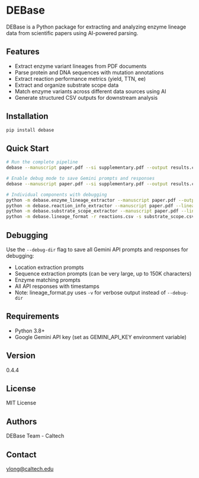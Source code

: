 # DEBase

DEBase is a Python package for extracting and analyzing enzyme lineage data from scientific papers using AI-powered parsing.

## Features

- Extract enzyme variant lineages from PDF documents
- Parse protein and DNA sequences with mutation annotations
- Extract reaction performance metrics (yield, TTN, ee)
- Extract and organize substrate scope data
- Match enzyme variants across different data sources using AI
- Generate structured CSV outputs for downstream analysis

## Installation

```bash
pip install debase
```

## Quick Start

```bash
# Run the complete pipeline
debase --manuscript paper.pdf --si supplementary.pdf --output results.csv

# Enable debug mode to save Gemini prompts and responses
debase --manuscript paper.pdf --si supplementary.pdf --output results.csv --debug-dir ./debug_output

# Individual components with debugging
python -m debase.enzyme_lineage_extractor --manuscript paper.pdf --output lineage.csv --debug-dir ./debug_output
python -m debase.reaction_info_extractor --manuscript paper.pdf --lineage-csv lineage.csv --output reactions.csv --debug-dir ./debug_output
python -m debase.substrate_scope_extractor --manuscript paper.pdf --lineage-csv lineage.csv --output substrate_scope.csv --debug-dir ./debug_output
python -m debase.lineage_format -r reactions.csv -s substrate_scope.csv -o final.csv -v
```

## Debugging

Use the `--debug-dir` flag to save all Gemini API prompts and responses for debugging:
- Location extraction prompts
- Sequence extraction prompts (can be very large, up to 150K characters)
- Enzyme matching prompts
- All API responses with timestamps
- Note: lineage_format.py uses `-v` for verbose output instead of `--debug-dir`

## Requirements

- Python 3.8+
- Google Gemini API key (set as GEMINI_API_KEY environment variable)

## Version

0.4.4

## License

MIT License

## Authors

DEBase Team - Caltech

## Contact

ylong@caltech.edu